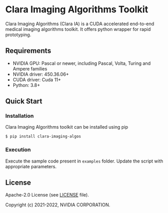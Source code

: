 # Clara Imaging Algorithms Toolkit

Clara Imaging Algorithms (Clara IA) is a CUDA accelerated end-to-end medical imaging algorithms toolkit. It offers python wrapper for rapid prototyping. 

## Requirements

* NVIDIA GPU: Pascal or newer, including Pascal, Volta, Turing and Ampere families
* NVIDIA driver: 450.36.06+
* CUDA driver: Cuda 11+
* Python: 3.8+

## Quick Start

### Installation

Clara Imaging Algorithms toolkit can be installed using pip

```bash
$ pip install clara-imaging-algos
```

### Execution

Execute the sample code present in `examples` folder. Update the script with appropriate parameters. 

## License

Apache-2.0 License (see [LICENSE](LICENSE) file).

Copyright (c) 2021-2022, NVIDIA CORPORATION.